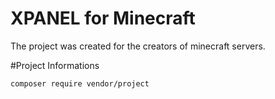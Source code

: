 # XPANEL for Minecraft

The project was created for the creators of minecraft servers.


#Project Informations

```
composer require vendor/project
```
